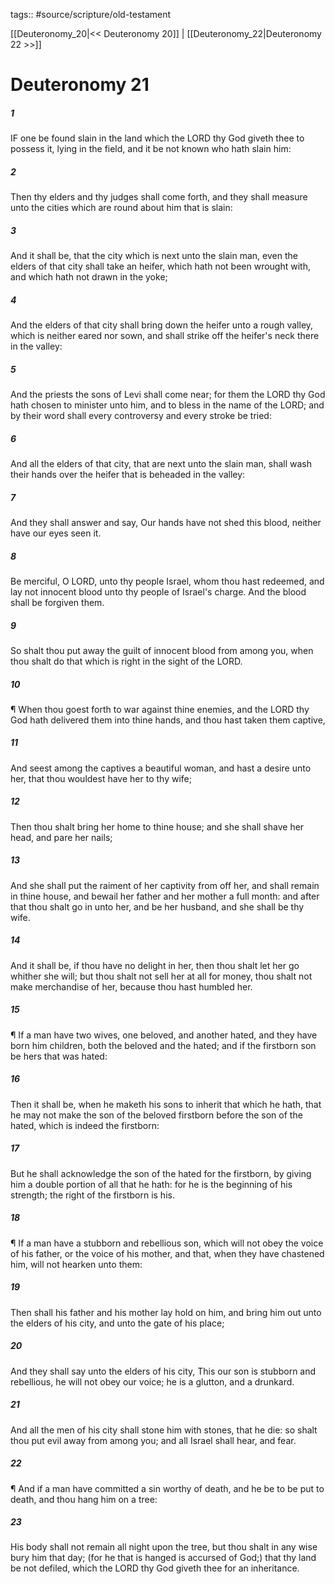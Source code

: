 tags:: #source/scripture/old-testament

[[Deuteronomy_20|<< Deuteronomy 20]] | [[Deuteronomy_22|Deuteronomy 22 >>]]

# Deuteronomy 21

##### 1

IF one be found slain in the land which the LORD thy God giveth thee to possess it, lying in the field, and it be not known who hath slain him:

##### 2

Then thy elders and thy judges shall come forth, and they shall measure unto the cities which are round about him that is slain:

##### 3

And it shall be, that the city which is next unto the slain man, even the elders of that city shall take an heifer, which hath not been wrought with, and which hath not drawn in the yoke;

##### 4

And the elders of that city shall bring down the heifer unto a rough valley, which is neither eared nor sown, and shall strike off the heifer's neck there in the valley:

##### 5

And the priests the sons of Levi shall come near; for them the LORD thy God hath chosen to minister unto him, and to bless in the name of the LORD; and by their word shall every controversy and every stroke be tried:

##### 6

And all the elders of that city, that are next unto the slain man, shall wash their hands over the heifer that is beheaded in the valley:

##### 7

And they shall answer and say, Our hands have not shed this blood, neither have our eyes seen it.

##### 8

Be merciful, O LORD, unto thy people Israel, whom thou hast redeemed, and lay not innocent blood unto thy people of Israel's charge. And the blood shall be forgiven them.

##### 9

So shalt thou put away the guilt of innocent blood from among you, when thou shalt do that which is right in the sight of the LORD.

##### 10

¶ When thou goest forth to war against thine enemies, and the LORD thy God hath delivered them into thine hands, and thou hast taken them captive,

##### 11

And seest among the captives a beautiful woman, and hast a desire unto her, that thou wouldest have her to thy wife;

##### 12

Then thou shalt bring her home to thine house; and she shall shave her head, and pare her nails;

##### 13

And she shall put the raiment of her captivity from off her, and shall remain in thine house, and bewail her father and her mother a full month: and after that thou shalt go in unto her, and be her husband, and she shall be thy wife.

##### 14

And it shall be, if thou have no delight in her, then thou shalt let her go whither she will; but thou shalt not sell her at all for money, thou shalt not make merchandise of her, because thou hast humbled her.

##### 15

¶ If a man have two wives, one beloved, and another hated, and they have born him children, both the beloved and the hated; and if the firstborn son be hers that was hated:

##### 16

Then it shall be, when he maketh his sons to inherit that which he hath, that he may not make the son of the beloved firstborn before the son of the hated, which is indeed the firstborn:

##### 17

But he shall acknowledge the son of the hated for the firstborn, by giving him a double portion of all that he hath: for he is the beginning of his strength; the right of the firstborn is his.

##### 18

¶ If a man have a stubborn and rebellious son, which will not obey the voice of his father, or the voice of his mother, and that, when they have chastened him, will not hearken unto them:

##### 19

Then shall his father and his mother lay hold on him, and bring him out unto the elders of his city, and unto the gate of his place;

##### 20

And they shall say unto the elders of his city, This our son is stubborn and rebellious, he will not obey our voice; he is a glutton, and a drunkard.

##### 21

And all the men of his city shall stone him with stones, that he die: so shalt thou put evil away from among you; and all Israel shall hear, and fear.

##### 22

¶ And if a man have committed a sin worthy of death, and he be to be put to death, and thou hang him on a tree:

##### 23

His body shall not remain all night upon the tree, but thou shalt in any wise bury him that day; (for he that is hanged is accursed of God;) that thy land be not defiled, which the LORD thy God giveth thee for an inheritance.
